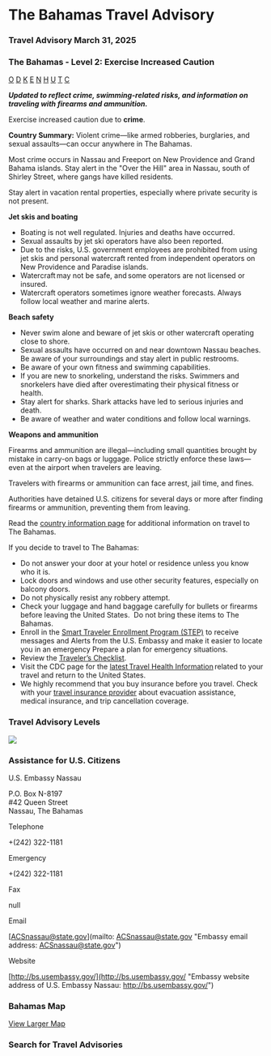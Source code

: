 # The Bahamas Travel Advisory

### Travel Advisory March 31, 2025

### The Bahamas - Level 2: Exercise Increased Caution

[O](javascript:void(0); "Tool Tip: Other")
[D](javascript:void(0); "Tool Tip: Wrongful Detention")
[K](javascript:void(0); "Tool Tip: Kidnap and Hostage")
[E](javascript:void(0); "Tool Tip: Event")
[N](javascript:void(0); "Tool Tip: Disaster")
[H](javascript:void(0); "Tool Tip: Health")
[U](javascript:void(0); "Tool Tip: Civil Unrest")
[T](javascript:void(0); "Tool Tip: Terrorism")
[C](javascript:void(0); "Tool Tip: Crimes")

***Updated to reflect crime, swimming-related risks, and information on traveling with firearms and ammunition.***

Exercise increased caution due to **crime**.

**Country Summary:** Violent crime—like armed robberies, burglaries, and sexual assaults—can occur anywhere in The Bahamas.

Most crime occurs in Nassau and Freeport on New Providence and Grand Bahama islands. Stay alert in the "Over the Hill" area in Nassau, south of Shirley Street, where gangs have killed residents.

Stay alert in vacation rental properties, especially where private security is not present.

**Jet skis and boating**

* Boating is not well regulated. Injuries and deaths have occurred.
* Sexual assaults by jet ski operators have also been reported.
* Due to the risks, U.S. government employees are prohibited from using jet skis and personal watercraft rented from independent operators on New Providence and Paradise islands.
* Watercraft may not be safe, and some operators are not licensed or insured.
* Watercraft operators sometimes ignore weather forecasts. Always follow local weather and marine alerts.

**Beach safety**

* Never swim alone and beware of jet skis or other watercraft operating close to shore.
* Sexual assaults have occurred on and near downtown Nassau beaches. Be aware of your surroundings and stay alert in public restrooms.
* Be aware of your own fitness and swimming capabilities.
* If you are new to snorkeling, understand the risks. Swimmers and snorkelers have died after overestimating their physical fitness or health.
* Stay alert for sharks. Shark attacks have led to serious injuries and death.
* Be aware of weather and water conditions and follow local warnings.

**Weapons and ammunition**

Firearms and ammunition are illegal—including small quantities brought by mistake in carry-on bags or luggage. Police strictly enforce these laws—even at the airport when travelers are leaving.

Travelers with firearms or ammunition can face arrest, jail time, and fines.

Authorities have detained U.S. citizens for several days or more after finding firearms or ammunition, preventing them from leaving.

Read the [country information page](https://travel.state.gov/content/travel/en/international-travel/International-Travel-Country-Information-Pages/Bahamas.html) for additional information on travel to The Bahamas.

If you decide to travel to The Bahamas:

* Do not answer your door at your hotel or residence unless you know who it is.
* Lock doors and windows and use other security features, especially on balcony doors.
* Do not physically resist any robbery attempt.
* Check your luggage and hand baggage carefully for bullets or firearms before leaving the United States.  Do not bring these items to The Bahamas.
* Enroll in the [Smart Traveler Enrollment Program (STEP)](https://mytravel.state.gov/s/step) to receive messages and Alerts from the U.S. Embassy and make it easier to locate you in an emergency Prepare a plan for emergency situations.
* Review the [Traveler’s Checklist](https://travel.state.gov/content/travel/en/international-travel/before-you-go/travelers-checklist.html#_blank).
* Visit the CDC page for the [latest Travel Health Information](https://wwwnc.cdc.gov/travel/destinations/list) related to your travel and return to the United States.
* We highly recommend that you buy insurance before you travel. Check with your [travel insurance provider](https://travel.state.gov/content/travel/en/international-travel/before-you-go/your-health-abroad/Insurance_Coverage_Overseas.html) about evacuation assistance, medical insurance, and trip cancellation coverage.

### Travel Advisory Levels

[![](/content/dam/NEWTravelAssets/images/travel-levelv2.svg)](/content/travel/en/international-travel/before-you-go/about-our-new-products.html "Travel Advisory Levels")

### Assistance for U.S. Citizens

U.S. Embassy Nassau

P.O. Box N-8197  
#42 Queen Street  
Nassau, The Bahamas

Telephone

+(242) 322-1181

Emergency

+(242) 322-1181

Fax

null

Email

[ACSnassau@state.gov](mailto: ACSnassau@state.gov "Embassy email address: ACSnassau@state.gov")

Website

[http://bs.usembassy.gov/](http://bs.usembassy.gov/ "Embassy website address of U.S. Embassy Nassau: http://bs.usembassy.gov/")

### Bahamas Map

[View Larger Map](https://travelmaps.state.gov/TSGMap/?extent=-81.909252292,22.002698071,-71.270707683,27.076975229 "Map of Bahamas")



### Search for Travel Advisories